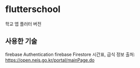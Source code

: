 # flutterschool

학교 앱 플러터 버전

## 사용한 기술

firebase Authentication
firebase Firestore
시간표, 급식 정보 출처: https://open.neis.go.kr/portal/mainPage.do 

